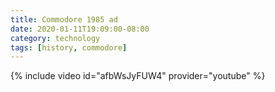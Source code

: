 ```yaml
---
title: Commodore 1985 ad
date: 2020-01-11T19:09:00-08:00
category: technology 
tags: [history, commodore]
---
```

{% include video id="afbWsJyFUW4" provider="youtube" %}
